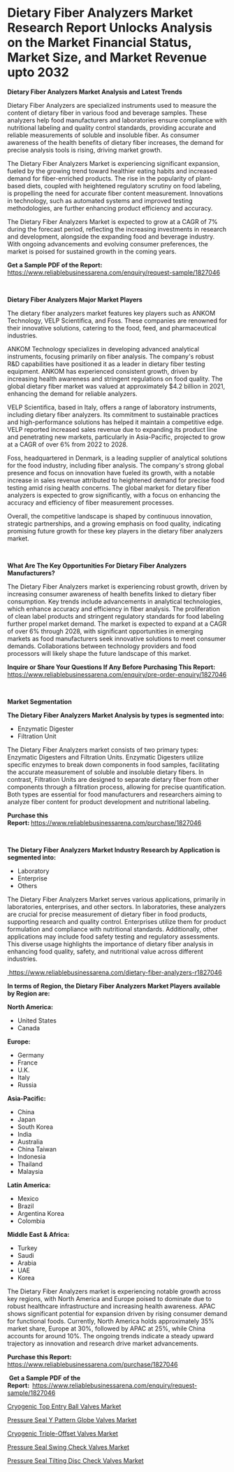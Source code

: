<p><h1>Dietary Fiber Analyzers Market Research Report Unlocks Analysis on the Market Financial Status, Market Size, and Market Revenue upto 2032</h1></p><p><strong>Dietary Fiber Analyzers Market Analysis and Latest Trends</strong></p>
<p><p>Dietary Fiber Analyzers are specialized instruments used to measure the content of dietary fiber in various food and beverage samples. These analyzers help food manufacturers and laboratories ensure compliance with nutritional labeling and quality control standards, providing accurate and reliable measurements of soluble and insoluble fiber. As consumer awareness of the health benefits of dietary fiber increases, the demand for precise analysis tools is rising, driving market growth.</p><p>The Dietary Fiber Analyzers Market is experiencing significant expansion, fueled by the growing trend toward healthier eating habits and increased demand for fiber-enriched products. The rise in the popularity of plant-based diets, coupled with heightened regulatory scrutiny on food labeling, is propelling the need for accurate fiber content measurement. Innovations in technology, such as automated systems and improved testing methodologies, are further enhancing product efficiency and accuracy.</p><p>The Dietary Fiber Analyzers Market is expected to grow at a CAGR of 7% during the forecast period, reflecting the increasing investments in research and development, alongside the expanding food and beverage industry. With ongoing advancements and evolving consumer preferences, the market is poised for sustained growth in the coming years.</p></p>
<p><strong>Get a Sample PDF of the Report:&nbsp;</strong> <a href="https://www.reliablebusinessarena.com/enquiry/request-sample/1827046?utm_campaign=2116&utm_medium=2&utm_source=Github&utm_content=ia&utm_term=12042025&utm_id=dietary-fiber-analyzers">https://www.reliablebusinessarena.com/enquiry/request-sample/1827046</a></p>
<p>&nbsp;</p>
<p><strong>Dietary Fiber Analyzers Major Market Players</strong></p>
<p><p>The dietary fiber analyzers market features key players such as ANKOM Technology, VELP Scientifica, and Foss. These companies are renowned for their innovative solutions, catering to the food, feed, and pharmaceutical industries.</p><p>ANKOM Technology specializes in developing advanced analytical instruments, focusing primarily on fiber analysis. The company's robust R&D capabilities have positioned it as a leader in dietary fiber testing equipment. ANKOM has experienced consistent growth, driven by increasing health awareness and stringent regulations on food quality. The global dietary fiber market was valued at approximately $4.2 billion in 2021, enhancing the demand for reliable analyzers.</p><p>VELP Scientifica, based in Italy, offers a range of laboratory instruments, including dietary fiber analyzers. Its commitment to sustainable practices and high-performance solutions has helped it maintain a competitive edge. VELP reported increased sales revenue due to expanding its product line and penetrating new markets, particularly in Asia-Pacific, projected to grow at a CAGR of over 6% from 2022 to 2028.</p><p>Foss, headquartered in Denmark, is a leading supplier of analytical solutions for the food industry, including fiber analysis. The company's strong global presence and focus on innovation have fueled its growth, with a notable increase in sales revenue attributed to heightened demand for precise food testing amid rising health concerns. The global market for dietary fiber analyzers is expected to grow significantly, with a focus on enhancing the accuracy and efficiency of fiber measurement processes.</p><p>Overall, the competitive landscape is shaped by continuous innovation, strategic partnerships, and a growing emphasis on food quality, indicating promising future growth for these key players in the dietary fiber analyzers market.</p></p>
<p>&nbsp;</p>
<p><strong>What Are The Key Opportunities For Dietary Fiber Analyzers Manufacturers?</strong></p>
<p><p>The Dietary Fiber Analyzers market is experiencing robust growth, driven by increasing consumer awareness of health benefits linked to dietary fiber consumption. Key trends include advancements in analytical technologies, which enhance accuracy and efficiency in fiber analysis. The proliferation of clean label products and stringent regulatory standards for food labeling further propel market demand. The market is expected to expand at a CAGR of over 6% through 2028, with significant opportunities in emerging markets as food manufacturers seek innovative solutions to meet consumer demands. Collaborations between technology providers and food processors will likely shape the future landscape of this market.</p></p>
<p><strong>Inquire or Share Your Questions If Any Before Purchasing This Report:</strong> <a href="https://www.reliablebusinessarena.com/enquiry/pre-order-enquiry/1827046?utm_campaign=2116&utm_medium=2&utm_source=Github&utm_content=ia&utm_term=12042025&utm_id=dietary-fiber-analyzers">https://www.reliablebusinessarena.com/enquiry/pre-order-enquiry/1827046</a></p>
<p>&nbsp;</p>
<p><strong>Market Segmentation</strong></p>
<p><strong>The Dietary Fiber Analyzers Market Analysis by types is segmented into:</strong></p>
<p><ul><li>Enzymatic Digester</li><li>Filtration Unit</li></ul></p>
<p><p>The Dietary Fiber Analyzers market consists of two primary types: Enzymatic Digesters and Filtration Units. Enzymatic Digesters utilize specific enzymes to break down components in food samples, facilitating the accurate measurement of soluble and insoluble dietary fibers. In contrast, Filtration Units are designed to separate dietary fiber from other components through a filtration process, allowing for precise quantification. Both types are essential for food manufacturers and researchers aiming to analyze fiber content for product development and nutritional labeling.</p></p>
<p><strong>Purchase this Report:&nbsp;</strong><a href="https://www.reliablebusinessarena.com/purchase/1827046?utm_campaign=2116&utm_medium=2&utm_source=Github&utm_content=ia&utm_term=12042025&utm_id=dietary-fiber-analyzers">https://www.reliablebusinessarena.com/purchase/1827046</a></p>
<p>&nbsp;</p>
<p><strong>The Dietary Fiber Analyzers Market Industry Research by Application is segmented into:</strong></p>
<p><ul><li>Laboratory</li><li>Enterprise</li><li>Others</li></ul></p>
<p><p>The Dietary Fiber Analyzers Market serves various applications, primarily in laboratories, enterprises, and other sectors. In laboratories, these analyzers are crucial for precise measurement of dietary fiber in food products, supporting research and quality control. Enterprises utilize them for product formulation and compliance with nutritional standards. Additionally, other applications may include food safety testing and regulatory assessments. This diverse usage highlights the importance of dietary fiber analysis in enhancing food quality, safety, and nutritional value across different industries.</p></p>
<p><a href="https://www.reliablebusinessarena.com/dietary-fiber-analyzers-r1827046?utm_campaign=2116&utm_medium=2&utm_source=Github&utm_content=ia&utm_term=12042025&utm_id=dietary-fiber-analyzers">&nbsp;https://www.reliablebusinessarena.com/dietary-fiber-analyzers-r1827046</a></p>
<p><strong>In terms of Region, the Dietary Fiber Analyzers Market Players available by Region are:</strong></p>
<p>
    <p> <strong> North America: </strong>
        <ul>
            <li>United States</li>
            <li>Canada</li>
        </ul>
        </p> 
    <p> <strong> Europe: </strong>
        <ul>
            <li>Germany</li>
            <li>France</li>
            <li>U.K.</li>
            <li>Italy</li>
            <li>Russia</li>
        </ul>
        </p> 
    <p> <strong> Asia-Pacific: </strong>
        <ul>
            <li>China</li>
            <li>Japan</li>
            <li>South Korea</li>
            <li>India</li>
            <li>Australia</li>
            <li>China Taiwan</li>
            <li>Indonesia</li>
            <li>Thailand</li>
            <li>Malaysia</li>
        </ul>
        </p> 
    <p> <strong> Latin America: </strong>
        <ul>
            <li>Mexico</li>
            <li>Brazil</li>
            <li>Argentina Korea</li>
            <li>Colombia</li>
        </ul>
        </p> 
    <p> <strong> Middle East & Africa: </strong>
        <ul>
            <li>Turkey</li>
            <li>Saudi</li>
            <li>Arabia</li>
            <li>UAE</li>
            <li>Korea</li>
        </ul>
    </p>
    </p>
<p><p>The Dietary Fiber Analyzers market is experiencing notable growth across key regions, with North America and Europe poised to dominate due to robust healthcare infrastructure and increasing health awareness. APAC shows significant potential for expansion driven by rising consumer demand for functional foods. Currently, North America holds approximately 35% market share, Europe at 30%, followed by APAC at 25%, while China accounts for around 10%. The ongoing trends indicate a steady upward trajectory as innovation and research drive market advancements.</p></p>
<p><strong>Purchase this Report: </strong><a href="https://www.reliablebusinessarena.com/purchase/1827046?utm_campaign=2116&utm_medium=2&utm_source=Github&utm_content=ia&utm_term=12042025&utm_id=dietary-fiber-analyzers">https://www.reliablebusinessarena.com/purchase/1827046</a></p>
<p>&nbsp;<strong>Get a Sample PDF of the Report:&nbsp;&nbsp;</strong><a href="https://www.reliablebusinessarena.com/enquiry/request-sample/1827046?utm_campaign=2116&utm_medium=2&utm_source=Github&utm_content=ia&utm_term=12042025&utm_id=dietary-fiber-analyzers">https://www.reliablebusinessarena.com/enquiry/request-sample/1827046</a></p>
<p><strong></strong></p>
<p><p><a href="https://github.com/micbotam/Market-Research-Report-List-1/blob/main/cryogenic-top-entry-ball-valves-market.md?utm_campaign=2116&utm_medium=2&utm_source=Github&utm_content=ia&utm_term=12042025&utm_id=dietary-fiber-analyzers">Cryogenic Top Entry Ball Valves Market</a></p><p><a href="https://github.com/shadnfamoza/Market-Research-Report-List-1/blob/main/pressure-seal-y-pattern-globe-valves-market.md?utm_campaign=2116&utm_medium=2&utm_source=Github&utm_content=ia&utm_term=12042025&utm_id=dietary-fiber-analyzers">Pressure Seal Y Pattern Globe Valves Market</a></p><p><a href="https://github.com/scaseiargas/Market-Research-Report-List-1/blob/main/cryogenic-triple-offset-valves-market.md?utm_campaign=2116&utm_medium=2&utm_source=Github&utm_content=ia&utm_term=12042025&utm_id=dietary-fiber-analyzers">Cryogenic Triple-Offset Valves Market</a></p><p><a href="https://github.com/samesdufloiw/Market-Research-Report-List-1/blob/main/pressure-seal-swing-check-valves-market.md?utm_campaign=2116&utm_medium=2&utm_source=Github&utm_content=ia&utm_term=12042025&utm_id=dietary-fiber-analyzers">Pressure Seal Swing Check Valves Market</a></p><p><a href="https://github.com/porstheftyux/Market-Research-Report-List-1/blob/main/pressure-seal-tilting-disc-check-valves-market.md?utm_campaign=2116&utm_medium=2&utm_source=Github&utm_content=ia&utm_term=12042025&utm_id=dietary-fiber-analyzers">Pressure Seal Tilting Disc Check Valves Market</a></p></p>